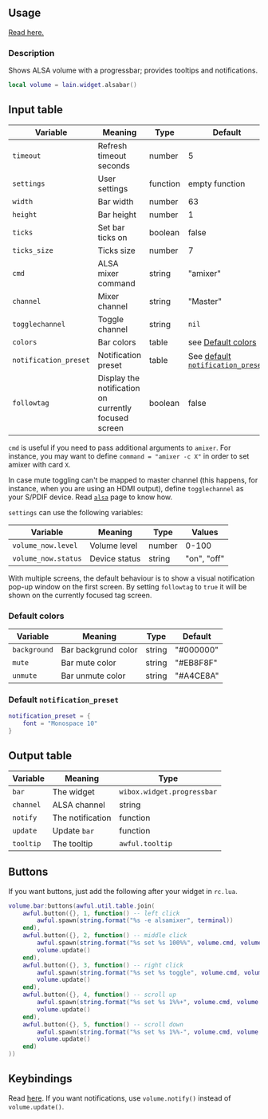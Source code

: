 ## Usage

[Read here.](https://github.com/lcpz/lain/wiki/Widgets#usage)

### Description

Shows ALSA volume with a progressbar; provides tooltips and notifications.

```lua
local volume = lain.widget.alsabar()
```

## Input table

Variable | Meaning | Type | Default
--- | --- | --- | ---
`timeout` | Refresh timeout seconds | number | 5
`settings` | User settings | function | empty function
`width` | Bar width | number | 63
`height` | Bar height | number | 1
`ticks` | Set bar ticks on | boolean | false
`ticks_size` | Ticks size | number | 7
`cmd` | ALSA mixer command | string | "amixer"
`channel` | Mixer channel | string | "Master"
`togglechannel` | Toggle channel | string | `nil`
`colors` | Bar colors | table | see [Default colors](https://github.com/lcpz/lain/wiki/alsabar#default-colors)
`notification_preset` | Notification preset | table | See [default `notification_preset`](https://github.com/lcpz/lain/wiki/alsabar#default-notification_preset)
`followtag` | Display the notification on currently focused screen | boolean | false

`cmd` is useful if you need to pass additional arguments to  `amixer`. For instance, you may want to define `command = "amixer -c X"` in order to set amixer with card `X`.

In case mute toggling can't be mapped to master channel (this happens, for instance, when you are using an HDMI output), define `togglechannel` as your S/PDIF device. Read [`alsa`](https://github.com/lcpz/lain/wiki/alsa#toggle-channel) page to know how.

`settings` can use the following variables:

Variable | Meaning | Type | Values
--- | --- | --- | ---
`volume_now.level` | Volume level | number | 0-100
`volume_now.status` | Device status | string | "on", "off"

With multiple screens, the default behaviour is to show a visual notification pop-up window on the first screen. By setting `followtag` to `true` it will be shown on the currently focused tag screen.

### Default colors

Variable | Meaning | Type | Default
--- | --- | --- | ---
`background` | Bar backgrund color | string | "#000000"
`mute` | Bar mute color | string | "#EB8F8F"
`unmute` | Bar unmute color | string | "#A4CE8A"

### Default `notification_preset`

```lua
notification_preset = {
    font = "Monospace 10"
}
```


## Output table

Variable | Meaning | Type
--- | --- | ---
`bar` | The widget | `wibox.widget.progressbar`
`channel` | ALSA channel | string
`notify` | The notification | function
`update` | Update `bar` | function
`tooltip` | The tooltip | `awful.tooltip`

## Buttons

If you want buttons, just add the following after your widget in `rc.lua`.

```lua
volume.bar:buttons(awful.util.table.join(
    awful.button({}, 1, function() -- left click
        awful.spawn(string.format("%s -e alsamixer", terminal))
    end),
    awful.button({}, 2, function() -- middle click
        awful.spawn(string.format("%s set %s 100%%", volume.cmd, volume.channel))
        volume.update()
    end),
    awful.button({}, 3, function() -- right click
        awful.spawn(string.format("%s set %s toggle", volume.cmd, volume.togglechannel or volume.channel))
        volume.update()
    end),
    awful.button({}, 4, function() -- scroll up
        awful.spawn(string.format("%s set %s 1%%+", volume.cmd, volume.channel))
        volume.update()
    end),
    awful.button({}, 5, function() -- scroll down
        awful.spawn(string.format("%s set %s 1%%-", volume.cmd, volume.channel))
        volume.update()
    end)
))
```

## Keybindings

Read [here](https://github.com/lcpz/lain/wiki/alsa#keybindings). If you want notifications, use `volume.notify()` instead of `volume.update()`.